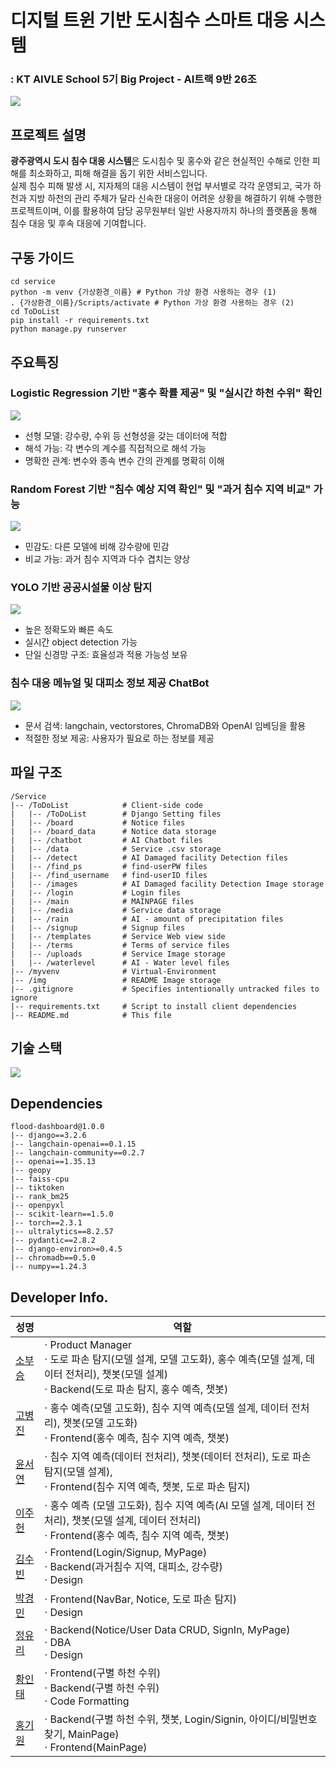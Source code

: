 # 디지털 트윈 기반 도시침수 스마트 대응 시스템

### : KT AIVLE School 5기 Big Project - AI트랙 9반 26조

<img src="./img/main.png">

## 프로젝트 설명

**광주광역시 도시 침수 대응 시스템**은 도시침수 및 홍수와 같은 현실적인 수해로 인한 피해를 최소화하고, 피해 해결을 돕기 위한 서비스입니다. <br/> 실제 침수 피해 발생 시, 지자체의 대응 시스템이 현업 부서별로 각각 운영되고, 국가 하천과 지방 하천의 관리 주체가 달라 신속한 대응이 어려운 상황을 해결하기 위해 수행한 프로젝트이며, 이를 활용하여 담당 공무원부터 일반 사용자까지 하나의 플랫폼을 통해 침수 대응 및 후속 대응에 기여합니다.

## 구동 가이드

```
cd service
python -m venv {가상환경_이름} # Python 가상 환경 사용하는 경우 (1)
. {가상환경_이름}/Scripts/activate # Python 가상 환경 사용하는 경우 (2)
cd ToDoList
pip install -r requirements.txt
python manage.py runserver
```

## 주요특징

### Logistic Regression 기반 "홍수 확률 제공" 및 "실시간 하천 수위" 확인

<img src="./img/하천수위.png">

- 선형 모델: 강수량, 수위 등 선형성을 갖는 데이터에 적합
- 해석 가능: 각 변수의 계수를 직접적으로 해석 가능
- 명확한 관계: 변수와 종속 변수 간의 관계를 명확히 이해

### Random Forest 기반 "침수 예상 지역 확인" 및 "과거 침수 지역 비교" 가능

<img src="./img/침수.png">

- 민감도: 다른 모델에 비해 강수량에 민감
- 비교 가능: 과거 침수 지역과 다수 겹치는 양상

### YOLO 기반 공공시설물 이상 탐지

<img src="./img/도로탐지.png">

- 높은 정확도와 빠른 속도
- 실시간 object detection 가능
- 단일 신경망 구조: 효율성과 적용 가능성 보유

### 침수 대응 메뉴얼 및 대피소 정보 제공 ChatBot

<img src="./img/챗봇.png">

- 문서 검색: langchain, vectorstores, ChromaDB와 OpenAI 임베딩을 활용
- 적절한 정보 제공: 사용자가 필요로 하는 정보를 제공

## 파일 구조

```
/Service
|-- /ToDoList            # Client-side code
|   |-- /ToDoList        # Django Setting files
|   |-- /board           # Notice files
|   |-- /board_data      # Notice data storage
|   |-- /chatbot         # AI Chatbot files
|   |-- /data            # Service .csv storage
|   |-- /detect          # AI Damaged facility Detection files
|   |-- /find_ps         # find-userPW files
|   |-- /find_username   # find-userID files
|   |-- /images          # AI Damaged facility Detection Image storage
|   |-- /login           # Login files
|   |-- /main            # MAINPAGE files
|   |-- /media           # Service data storage
|   |-- /rain            # AI - amount of precipitation files
|   |-- /signup          # Signup files
|   |-- /templates       # Service Web view side
|   |-- /terms           # Terms of service files
|   |-- /uploads         # Service Image storage
|   |-- /waterlevel      # AI - Water level files
|-- /myvenv              # Virtual-Environment
|-- /img                 # README Image storage
|-- .gitignore           # Specifies intentionally untracked files to ignore
|-- requirements.txt     # Script to install client dependencies
|-- README.md            # This file
```

## 기술 스택

<img src="./img/architecture.png">

## Dependencies

```
flood-dashboard@1.0.0
|-- django==3.2.6
|-- langchain-openai==0.1.15
|-- langchain-community==0.2.7
|-- openai==1.35.13
|-- geopy
|-- faiss-cpu
|-- tiktoken
|-- rank_bm25
|-- openpyxl
|-- scikit-learn==1.5.0
|-- torch==2.3.1
|-- ultralytics==8.2.57
|-- pydantic==2.8.2
|-- django-environ>=0.4.5
|-- chromadb==0.5.0
|-- numpy==1.24.3
```

## Developer Info.

| 성명                                      | 역할                                                                                                                                                                                      |
| ----------------------------------------- | ----------------------------------------------------------------------------------------------------------------------------------------------------------------------------------------- |
| [소부승](https://github.com/bootkorea)    | $\cdot$ Product Manager <br/> $\cdot$ 도로 파손 탐지(모델 설계, 모델 고도화), 홍수 예측(모델 설계, 데이터 전처리), 챗봇(모델 설계) <br/> $\cdot$ Backend(도로 파손 탐지, 홍수 예측, 챗봇) |
| [고병진](https://github.com/gobyeongjin)  | $\cdot$ 홍수 예측(모델 고도화), 침수 지역 예측(모델 설계, 데이터 전처리), 챗봇(모델 고도화) <br/> $\cdot$ Frontend(홍수 예측, 침수 지역 예측, 챗봇)                                       |
| [윤서연](https://github.com/syu357)       | $\cdot$ 침수 지역 예측(데이터 전처리), 챗봇(데이터 전처리), 도로 파손 탐지(모델 설계), <br/> $\cdot$ Frontend(침수 지역 예측, 챗봇, 도로 파손 탐지)                                       |
| [이주헌](https://github.com/leejugwi)     | $\cdot$ 홍수 예측 (모델 고도화), 침수 지역 예측(AI 모델 설계, 데이터 전처리), 챗봇(모델 설계, 데이터 전처리) <br/> $\cdot$ Frontend(홍수 예측, 침수 지역 예측, 챗봇)                      |
| [김수빈](https://github.com/subin16)      | $\cdot$ Frontend(Login/Signup, MyPage) <br/> $\cdot$ Backend(과거침수 지역, 대피소, 강수량) <br/> $\cdot$ Design                                                                          |
| [박경민](https://github.com/PNamju)       | $\cdot$ Frontend(NavBar, Notice, 도로 파손 탐지) <br/> $\cdot$ Design                                                                                                                     |
| [정유리](https://github.com/jeongYuri)    | $\cdot$ Backend(Notice/User Data CRUD, SignIn, MyPage) <br/> $\cdot$ DBA <br/> $\cdot$ Design                                                                                             |
| [황인태](https://github.com/dlsxodlsghks) | $\cdot$ Frontend(구별 하천 수위) <br/> $\cdot$ Backend(구별 하천 수위) <br/> $\cdot$ Code Formatting                                                                                      |
| [홍기원](https://github.com/Hongwon123)   | $\cdot$ Backend(구별 하천 수위, 챗봇, Login/Signin, 아이디/비밀번호 찾기, MainPage) <br/> $\cdot$ Frontend(MainPage)                                                                      |
